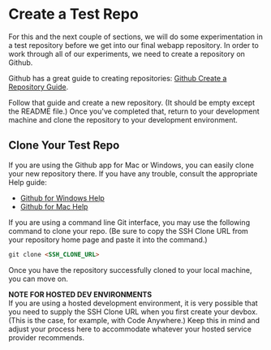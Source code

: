# Create a Test Repo
For this and the next couple of sections, we will do some experimentation in a test repository before we get into our final webapp repository. In order to work through all of our experiments, we need to create a repository on Github.

Github has a great guide to creating repositories: [Github Create a Repository Guide](https://help.github.com/articles/create-a-repo/).

Follow that guide and create a new repository. (It should be empty except the README file.) Once you've completed that, return to your development machine and clone the repository to your development environment.

## Clone Your Test Repo
If you are using the Github app for Mac or Windows, you can easily clone your new repository there. If you have any trouble, consult the appropriate Help guide:

* [Github for Windows Help](https://windows.github.com/help.html)
* [Github for Mac Help](https://mac.github.com/help.html)

If you are using a command line Git interface, you may use the following command to clone your repo. (Be sure to copy the SSH Clone URL from your repository home page and paste it into the command.)

```html
git clone <SSH_CLONE_URL>
```

Once you have the repository successfully cloned to your local machine, you can move on.

**NOTE FOR HOSTED DEV ENVIRONMENTS**<br>
If you are using a hosted development environment, it is very possible that you need to supply the SSH Clone URL when you first create your devbox. (This is the case, for example, with Code Anywhere.) Keep this in mind and adjust your process here to accommodate whatever your hosted service provider recommends.